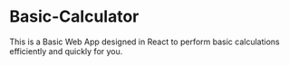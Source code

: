 # Basic-Calculator
This is a Basic Web App designed in React to perform basic calculations efficiently and quickly for you.
